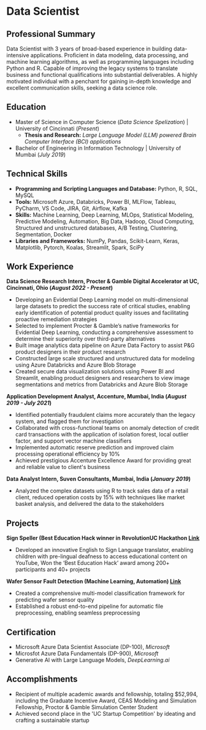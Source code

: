 # Data Scientist

## Professional Summary
Data Scientist with 3 years of broad-based experience in building data-intensive applications. Proficient in data modeling, data processing, and machine learning algorithms, as well as programming languages including Python and R. Capable of improving the legacy systems to translate business and functional qualifications into substantial deliverables. A highly motivated individual with a penchant for gaining in-depth knowledge and excellent communication skills, seeking a data science role.


## Education						       		
- Master of Science in Computer Science (_Data Science Spelization_)	| University of Cincinnati (_Present_)
  - **Thesis and Research:** _Large Language Model (LLM) powered Brain Computer Interface (BCI) applications_    
- Bachelor of Engineering in Information Technology | University of Mumbai (_July 2019_)

## Technical Skills
- **Programming and Scripting Languages and Database:** Python, R, SQL, MySQL
- **Tools:** Microsoft Azure, Databricks, Power BI, MLFlow, Tableau, PyCharm, VS Code, JIRA, Git, Airflow, Kafka
- **Skills:** Machine Learning, Deep Learning, MLOps, Statistical Modeling, Predictive Modeling, Automation, Big Data, Hadoop, Cloud Computing, Structured and unstructured databases, A/B Testing, Clustering, Segmentation, Docker
- **Libraries and Frameworks:** NumPy, Pandas, Scikit-Learn, Keras, Matplotlib, Pytorch, Koalas, Streamlit, Spark, SciPy

## Work Experience
**Data Science Research Intern, Procter & Gamble Digital Accelerator at UC, Cincinnati, Ohio (_August 2022 - Present_)**
- Developing an Evidential Deep Learning model on multi-dimensional large datasets to predict the success rate of critical studies, enabling early identification of potential product quality issues and facilitating proactive remediation strategies
- Selected to implement Procter & Gamble’s native frameworks for Evidential Deep Learning, conducting a comprehensive assessment to determine their superiority over third-party alternatives
-	Built image analytics data pipeline on Azure Data Factory to assist P&G product designers in their product research
-	Constructed large scale structured and unstructured data for modeling using Azure Databricks and Azure Blob Storage
-	Created secure data visualization solutions using Power BI and Streamlit, enabling product designers and researchers to view image segmentations and metrics from Databricks and Azure Blob Storage

**Application Development Analyst, Accenture, Mumbai, India (_August 2019 - July 2021_)**
-	Identified potentially fraudulent claims more accurately than the legacy system, and flagged them for investigation
-	Collaborated with cross-functional teams on anomaly detection of credit card transactions with the application of isolation forest, local outlier factor, and support vector machine classifiers
-	Implemented automatic reserve prediction and improved claim processing operational efficiency by 10%
-	Achieved prestigious Accenture Excellence Award for providing great and reliable value to client's business

**Data Analyst Intern, Suven Consultants, Mumbai, India (_January 2019_)**
-	Analyzed the complex datasets using R to track sales data of a retail client, reduced operation costs by 15% with techniques like market basket analysis, and delivered the data to the stakeholders

## Projects
**Sign Speller (Best Education Hack winner in RevolutionUC Hackathon [Link](https://github.com/sameeerjadhav/RevolutionUC)**
-	Developed an innovative English to Sign Language translator, enabling children with pre-lingual deafness to access educational content on YouTube, Won the ‘Best Education Hack’ award among 200+ participants and 40+ projects

**Wafer Sensor Fault Detection (Machine Learning, Automation) [Link](https://github.com/sameeerjadhav/WaferSensorFaultDetection)**
-	Created a comprehensive multi-model classification framework for predicting wafer sensor quality
-	Established a robust end-to-end pipeline for automatic file preprocessing, enabling seamless preprocessing

## Certification
- Microsoft Azure Data Scientist Associate (DP-100), _Microsoft_
- Microsfot Azure Data Fundamentals (DP-900), _Microsoft_
- Generative AI with Large Language Models, _DeepLearning.ai_

## Accomplishments
- Recipient of multiple academic awards and fellowship, totaling $52,994, including the Graduate Incentive Award, CEAS Modeling and Simulation Fellowship, Proctor & Gamble Simulation Center Student
- Achieved second place in the 'UC Startup Competition' by ideating and crafting a sustainable startup


